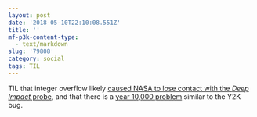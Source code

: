 ```yaml
---
layout: post
date: '2018-05-10T22:10:08.551Z'
title: ''
mf-p3k-content-type:
  - text/markdown
slug: '79808'
category: social
tags: TIL
---
```

TIL that integer overflow likely [caused NASA to lose contact with the *Deep Impact* probe](https://en.wikipedia.org/wiki/Deep_Impact_(spacecraft)#Contact_lost_and_end_of_mission), and that there is a [year 10,000 problem](https://en.wikipedia.org/wiki/Year_10,000_problem) similar to the Y2K bug.
